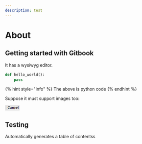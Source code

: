 ```yaml
---
description: test
---
```


# About

## Getting started with Gitbook

It has a wysiwyg editor.

```python
def hello_world():
    pass

```

{% hint style="info" %}
&#x20;The above is python code
{% endhint %}

Suppose it must support images too:

![A cancel button](.gitbook/assets/Untitled.png)

## Testing

Automatically generates a table of contentss
